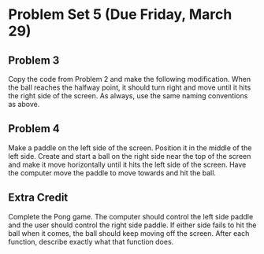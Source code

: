 # Problem Set 5 (Due Friday, March 29)

## Problem 3
Copy the code from Problem 2 and make the following modification. When the ball reaches the halfway point, it should turn right and move until it hits the right side of the screen. As always,  use the same naming conventions as above.    

## Problem 4
Make a paddle on the left side of the screen. Position it in the middle of the left side. Create and start a ball on the right side near the top of the screen and make it move horizontally until it hits the left side of the screen. Have the computer move the paddle to move towards and hit the ball. 

## Extra Credit
Complete the Pong game. The computer should control the left side paddle and the user should control the right side paddle. If either side fails to hit the ball when it comes, the ball should keep moving off the screen. After each function, describe exactly what that function does.
